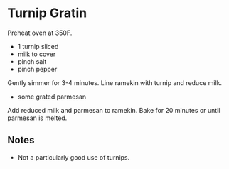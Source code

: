 # Turnip Gratin

Preheat oven at 350F.

- 1 turnip sliced
- milk to cover
- pinch salt
- pinch pepper

Gently simmer for 3-4 minutes.
Line ramekin with turnip and reduce milk.

- some grated parmesan

Add reduced milk and parmesan to ramekin.
Bake for 20 minutes or until parmesan is melted.

## Notes

- Not a particularly good use of turnips.
